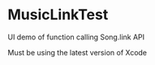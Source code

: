 # MusicLinkTest
UI demo of function calling Song.link API

Must be using the latest version of Xcode
